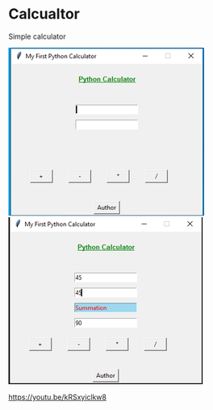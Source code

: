 # Calcualtor
Simple calculator

![](images/Снимок.PNG)
![](images/Снимок1.PNG)

https://youtu.be/kRSxyiclkw8
